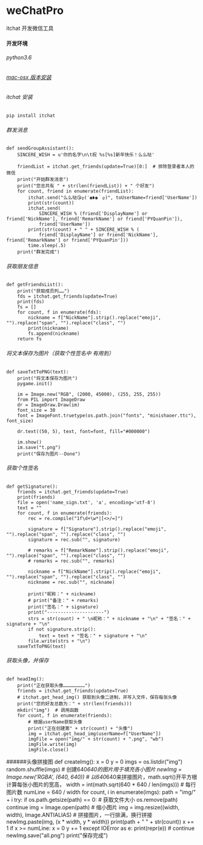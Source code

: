 # weChatPro
itchat  开发微信工具
#### 开发环境
###### python3.6
###### [mac-osx 版本安装](https://www.python.org/downloads/mac-osx/)
###### itchat 安装
    pip install itchat

 
###### 群发消息
    def sendGroupAssistant():
        SINCERE_WISH = u'你的名字\n\t祝 %s[%s]新年快乐！么么哒'
    
        friendList = itchat.get_friends(update=True)[0:]  # 排除登录者本人的微信
        print("开始群发消息")
        print("您总共有 " + str(len(friendList)) + " 个好友")
        for count, friend in enumerate(friendList):
            itchat.send("么么哒😘ლ(′◉❥◉｀ლ)", toUserName=friend['UserName'])
            print(str(count))
            itchat.send(
                SINCERE_WISH % (friend['DisplayName'] or friend['NickName'], friend['RemarkName'] or friend['PYQuanPin']),
                friend['UserName'])
            print(str(count) + " " + SINCERE_WISH % (
                friend['DisplayName'] or friend['NickName'], friend['RemarkName'] or friend['PYQuanPin']))
            time.sleep(.5)
        print("群发完成")
        
###### 获取朋友信息

    def getFriendsList():
        print("获取成员列……")
        fds = itchat.get_friends(update=True)
        print(fds)
        fs = []
        for count, f in enumerate(fds):
            nickname = f["NickName"].strip().replace("emoji", "").replace("span", "").replace("class", "")
            print(nickname)
            fs.append(nickname)
        return fs
###### 将文本保存为图片（获取个性签名中 有用到）

    def saveTxtToPNG(text):
        print("将文本保存为图片")
        pygame.init()
    
        im = Image.new("RGB", (2000, 45000), (255, 255, 255))
        from PIL import ImageDraw
        dr = ImageDraw.Draw(im)
        font_size = 30
        font = ImageFont.truetype(os.path.join("fonts", "minishaoer.ttc"), font_size)
    
        dr.text((50, 5), text, font=font, fill="#000000")
    
        im.show()
        im.save("t.png")
        print("保存为图片--Done")
        
###### 获取个性签名
    def getSignature():
        friends = itchat.get_friends(update=True)
        print(friends)
        file = open('name_sign.txt', 'a', encoding='utf-8')
        text = ""
        for count, f in enumerate(friends):
            rec = re.compile("1f\d+\w*|[<>/=]")
    
            signature = f["Signature"].strip().replace("emoji", "").replace("span", "").replace("class", "")
            signature = rec.sub("", signature)
    
            # remarks = f["RemarkName"].strip().replace("emoji", "").replace("span", "").replace("class", "")
            # remarks = rec.sub("", remarks)
    
            nickname = f["NickName"].strip().replace("emoji", "").replace("span", "").replace("class", "")
            nickname = rec.sub("", nickname)
    
            print("昵称：" + nickname)
            # print("备注：" + remarks)
            print("签名：" + signature)
            print("---------------------")
            strs = str(count) + " \n昵称：" + nickname + "\n" + "签名：" + signature + "\n"
            if not signature.strip():
                text = text + "签名：" + signature + "\n"
            file.write(strs + "\n")
        saveTxtToPNG(text)
###### 获取头像，并保存
    def headImg():
        print("正在获取头像……………………")
        friends = itchat.get_friends(update=True)
        # itchat.get_head_img() 获取到头像二进制，并写入文件，保存每张头像
        print("您的好友总数为：" + str(len(friends)))
        mkdir("img")  # 调用函数
        for count, f in enumerate(friends):
            # 根据userName获取头像
            print("正在创建第" + str(count) + "头像")
            img = itchat.get_head_img(userName=f["UserName"])
            imgFile = open("img/" + str(count) + ".png", "wb")
            imgFile.write(img)
            imgFile.close()


######头像拼接图
    def createImg():
        x = 0
        y = 0
        imgs = os.listdir("img")
        random.shuffle(imgs)
        # 创建640*640的图片用于填充各小图片
        newImg = Image.new('RGBA', (640, 640))
        # 以640*640来拼接图片，math.sqrt()开平方根计算每张小图片的宽高，
        width = int(math.sqrt(640 * 640 / len(imgs)))
        # 每行图片数
        numLine = 640 / width
        for count, i in enumerate(imgs):
            path = "img/" + i
            try:
                if os.path.getsize(path) == 0:  # 获取文件大小
                    os.remove(path)
                    continue
                img = Image.open(path)
                # 缩小图片
                img = img.resize((width, width), Image.ANTIALIAS)
                # 拼接图片，一行排满，换行拼接
                newImg.paste(img, (x * width, y * width))
                print(path + "  " + str(count))
                x += 1
                if x >= numLine:
                    x = 0
                    y += 1
            except IOError as e:
                print(repr(e))
                # continue
        newImg.save("all.png")
        print("保存完成")